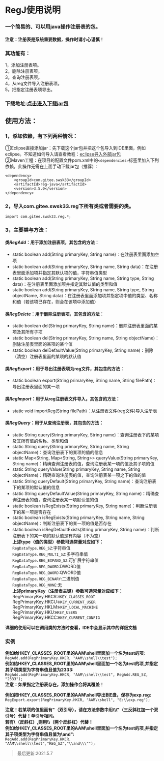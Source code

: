 # RegJ使用说明
### 一个简易的、可以用java操作注册表的包。
#### 注意：注册表是系统重要数据，操作时请小心谨慎！
### 其功能有：
1，添加注册表项。<br>
2，删除注册表项。<br>
3，查询注册表项。<br>
4，从reg文件导入注册表项。<br>
5，把指定注册表项导出。<br>
### 下载地址:[点击进入下载jar包](https://gitee.com/swsk33/RegJ/releases)
## 使用方法：
### 1，添加依赖，有下列两种情况：
①Eclipse直接添加jar：先下载这个jar包并把这个包导入到IDE里面，例如eclipse。不知道如何导入请查看教程：[eclipse导入外部jar包](https://blog.csdn.net/czbqoo01/article/details/72803450)<br>
②Maven工程：在项目的配置文件pom.xml中的```<dependencies>```标签里加入下列依赖，此操作无需在上面手动下载jar包（推荐）：<br>
```
<dependency>
    <groupId>com.gitee.swsk33</groupId>
    <artifactId>reg-java</artifactId>
    <version>3.5.0</version>
</dependency>
```
### 2，导入com.gitee.swsk33.reg下所有类或者需要的类。
```
import com.gitee.swsk33.reg.*;
```
### 3，主要类与方法：
#### 类*RegAdd*：用于添加注册表项，其包含的方法：
* static boolean add(String primaryKey, String name)：在注册表里面添加空项
* static boolean add(String primaryKey, String name, String data)：在注册表里面添加项并指定其默认项的值，字符串值类型
* static boolean add(String primaryKey, String name, String type, String data)：在注册表里面添加项并指定其默认值的类型和值
* static boolean add(String primaryKey, String name, String type, String objectName, String data)：在注册表里面添加项并指定项中值的类型、名称和值（若该项已存在，则会在该项中添加值）
#### 类*RegDelete*：用于删除注册表项，其包含的方法：
* static boolean del(String primaryKey, String name)：删除注册表里面的某项及其所有子项
* static boolean del(String primaryKey, String name, String objectName)：删除注册表里面的某项的某个值
* static boolean delDefaultValue(String primaryKey, String name)：删除（清空）注册表里面的某项的默认值
#### 类*RegExport*：用于导出注册表项为reg文件，其包含的方法：
* static boolean export(String primaryKey, String name, String filePath)：导出注册表里面的某一项
#### 类*RegImport*：用于从reg注册表文件导入，其包含的方法：
* static void importReg(String filePath)：从注册表文件(reg文件)导入注册表
#### 类*RegQuery*：用于从查询注册表，其包含的方法：
* static String query(String primaryKey, String name)：查询注册表下的某项及其所有值的名称、类型和值
* static String query(String primaryKey, String name, String objectName)：查询注册表下的某项的值的信息
* static Map<String, Map<String, String>> queryValue(String primaryKey, String name)：精确查询注册表的值，查询注册表某一项的值及其子项的值
* static String queryValue(String primaryKey, String name, String objectName)：精确查询注册表的值，查询注册表某一项之下的值的值
* static String queryDefault(String primaryKey, String name)：查询注册表下的某项的默认值的信息
* static String queryDefaultValue(String primaryKey, String name)：精确查询注册表的值，查询注册表某一项默认值的值
* static boolean isRegExists(String primaryKey, String name)：判断注册表下的某一项是否存在
* static boolean isRegExists(String primaryKey, String name, String objectName)：判断注册表下的某一项的值是否存在
* static boolean isRegDefaultExists(String primaryKey, String name)：判断注册表下的某一项的默认值是有内容（不为空）<br>
**上述type（值的类型）参数可选常量对应如下：**<br>
```RegDataType.REG_SZ```:字符串值<br>
```RegDataType.REG_MULTI_SZ```:多字符串值<br>
```RegDataType.REG_EXPAND_SZ```:可扩展字符串值<br>
```RegDataType.REG_DWORD```:DWORD值<br>
```RegDataType.REG_QWORD```:QWORD值<br>
```RegDataType.REG_BINARY```:二进制值<br>
```RegDataType.REG_NONE```:无<br>
**上述primaryKey（注册表主键）参数可选常量对应如下：**<br>
RegPrimaryKey.HKCR:```HKEY_CLASSES_ROOT```<br>
RegPrimaryKey.HKCU:```HKEY_CURRENT_USER```<br>
RegPrimaryKey.HKLM:```HKEY_LOCAL_MACHINE```<br>
RegPrimaryKey.HKU:```HKEY_USERS```<br>
RegPrimaryKey.HKCC:```HKEY_CURRENT_CONFIG```<br>

**详细的使用可以在调用类的方法时查看，IDE中会显示其中的详细文档**<br>

### 实例
**例如给HKEY_CLASSES_ROOT里的AAM\shell里面加一个名为test的项:**<br>
```RegAdd.add(RegPrimaryKey.HKCR, "AAM\\shell\\test");```<br>
**例如给HKEY_CLASSES_ROOT里的AAM\shell里面加一个名为test的项,并指定其子项类型为字符串值且值为2333:**<br>
```RegAdd.add(RegPrimaryKey.HKCR, "AAM\\shell\\test", RegAdd.REG_SZ, "2333");```<br>
**注意：如果指定注册表存在，添加操作会将其覆盖！**<br>

**例如把HKEY_CLASSES_ROOT里的AAM\shell导出到E盘，保存为exp.reg:**<br>
```RegExport.export(RegPrimaryKey.HKCR, "AAM\\shell", "E:\\exp.reg");```<br>

**注意！若某项的值里面有"（双引号），请在方法参数中用\\\\\\"（三反斜杠加一个双引号）代替！单引号相同。**<br>
**若有\（反斜杠）,则用\\\\（两个反斜杠）代替！**<br>
**例如给HKEY_CLASSES_ROOT里的AAM\shell里面加一个名为test的项,并指定其子项类型为字符串值且值为\and":**<br>
```RegAdd.add(RegPrimaryKey.HKCR, "AAM\\shell\\test","REG_SZ","\\and\\\"");```<br>
>最后更新:2021.5.7